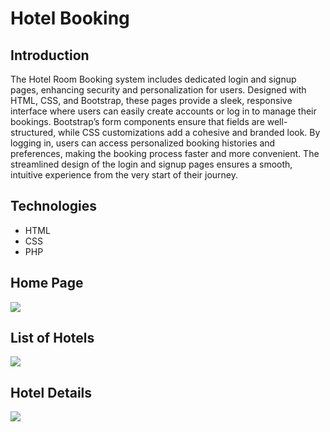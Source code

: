 # Hotel Booking
## Introduction
The Hotel Room Booking system includes dedicated login and signup pages, enhancing security and personalization for users. Designed with HTML, CSS, and Bootstrap, these pages provide a sleek, responsive interface where users can easily create accounts or log in to manage their bookings. Bootstrap’s form components ensure that fields are well-structured, while CSS customizations add a cohesive and branded look. By logging in, users can access personalized booking histories and preferences, making the booking process faster and more convenient. The streamlined design of the login and signup pages ensures a smooth, intuitive experience from the very start of their journey.
<h2>Technologies</h2>
<ul>
    <li>HTML</li>
    <li>CSS</li>
    <li>PHP</li>
</ul>

## Home Page
<img src="https://drive.usercontent.google.com/download?id=1XcXi-QMi5P6NhlBdbXr37Btf4FdzcBai&authuser=0" style="max-width: 100%; height: auto;" />
<h2> List of Hotels</h2>
<img src="https://drive.usercontent.google.com/download?id=19HXPD2OEnJltBLyaFY-jKAphe4fkBPYr&authuser=0" style="max-width: 100%; height: auto;" />
<h2>Hotel Details</h2>
<img src="https://drive.usercontent.google.com/download?id=1X7bVYezpS-rXLk1Y-Jgel5zdUSmcTTev&authuser=0" style="max-width: 100%; height: auto;" />


    
